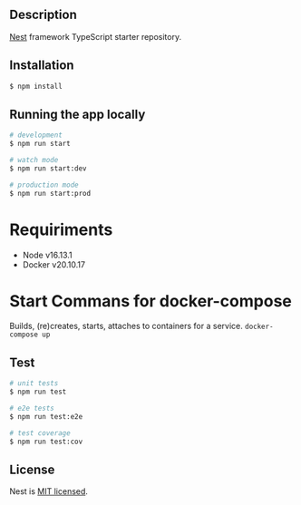 ## Description

[Nest](https://github.com/nestjs/nest) framework TypeScript starter repository.

## Installation

```bash
$ npm install
```

## Running the app locally

```bash
# development
$ npm run start

# watch mode
$ npm run start:dev

# production mode
$ npm run start:prod

```

# Requiriments
- Node v16.13.1
- Docker v20.10.17
# Start Commans for docker-compose
Builds, (re)creates, starts, attaches to containers for a service.
`docker-compose up`

## Test

```bash
# unit tests
$ npm run test

# e2e tests
$ npm run test:e2e

# test coverage
$ npm run test:cov
```

## License

Nest is [MIT licensed](LICENSE).